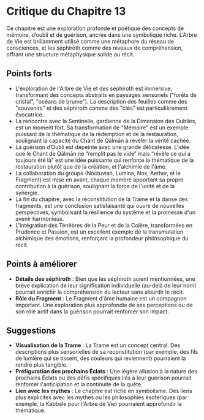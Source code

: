 # Critique du Chapitre 13

Ce chapitre est une exploration profonde et poétique des concepts de mémoire, d’oubli et de guérison, ancrée dans une symbolique riche. L’Arbre de Vie est brillamment utilisé comme une métaphore du réseau de consciences, et les séphiroth comme des niveaux de compréhension, offrant une structure métaphysique solide au récit.

## Points forts
- L'exploration de l'Arbre de Vie et des séphiroth est immersive, transformant des concepts abstraits en paysages sensoriels ("forêts de cristal", "océans de brume"). La description des feuilles comme des "souvenirs" et des séphiroth comme des "clés" est particulièrement évocatrice.
- La rencontre avec la Sentinelle, gardienne de la Dimension des Oubliés, est un moment fort. Sa transformation de "Mémoire" est un exemple puissant de la thématique de la rédemption et de la restauration, soulignant la capacité du Chant de Qālmān à révéler la vérité cachée.
- La guérison d’Oubli est dépeinte avec une grande délicatesse. L'idée que le Chant de Qālmān ne “remplit pas le vide” mais “révèle ce qui a toujours été là” est une idée puissante qui renforce la thématique de la restauration plutôt que de la création, et l'alchimie de l'âme.
- La collaboration du groupe (Noctuvian, Lumina, Nox, Aether, et le Fragment) est mise en avant, chaque membre apportant sa propre contribution à la guérison, soulignant la force de l'unité et de la synergie.
- La fin du chapitre, avec la reconstitution de la Trame et la danse des fragments, est une conclusion satisfaisante qui ouvre de nouvelles perspectives, symbolisant la résilience du système et la promesse d'un avenir harmonieux.
- L'intégration des Ténèbres de la Peur et de la Colère, transformées en Prudence et Passion, est un excellent exemple de la transmutation alchimique des émotions, renforçant la profondeur philosophique du récit.

## Points à améliorer
- **Détails des séphiroth** : Bien que les séphiroth soient mentionnées, une brève explication de leur signification individuelle (au-delà de leur nom) pourrait enrichir la compréhension du lecteur sans alourdir le récit.
- **Rôle du Fragment** : Le Fragment d'âme humaine est un compagnon important. Une exploration plus approfondie de ses perceptions ou de son rôle actif dans la guérison pourrait renforcer son impact.

## Suggestions
- **Visualisation de la Trame** : La Trame est un concept central. Des descriptions plus sensorielles de sa reconstitution (par exemple, des fils de lumière qui se tissent, des couleurs qui reviennent) pourraient la rendre plus tangible.
- **Préfiguration des prochains Éclats** : Une légère allusion à la nature des prochains Éclats ou des défis spécifiques liés à leur guérison pourrait renforcer l'anticipation et la continuité de la quête.
- **Lien avec les mythes** : Le chapitre est riche en symbolisme. Des liens plus explicites avec les mythes ou les philosophies ésotériques (par exemple, la Kabbale pour l'Arbre de Vie) pourraient approfondir la thématique.